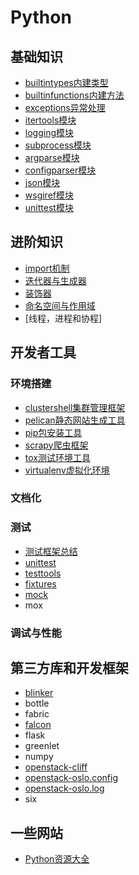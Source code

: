 # Python

## 基础知识

* [builtintypes内建类型](base/builtintypes.md)
* [builtinfunctions内建方法](base/builtinfunctions.md)
* [exceptions异常处理](base/exceptions.md)
* [itertools模块](base/itertools.md)
* [logging模块](base/logging.md)
* [subprocess模块](base/subprocess.md)
* [argparse模块](base/argsparse.md)
* [configparser模块](base/configparser.md)
* [json模块](base/json.md)
* [wsgiref模块](base/wsgiref.md)
* [unittest模块](base/unittest.md)

## 进阶知识

* [import机制](advanced/import.md)
* [迭代器与生成器](advanced/iterator.md)
* [装饰器](advanced/decorator.md)
* [命名空间与作用域](http://python.jobbole.com/81367/)
* [线程，进程和协程]

## 开发者工具

### 环境搭建

* [clustershell集群管理框架](tools/clustershell.md)
* [pelican静态网站生成工具](tools/pelican.md)
* [pip包安装工具](tools/pip.md)
* [scrapy爬虫框架](tools/scrapy.md)
* [tox测试环境工具](tools/tox.md)
* [virtualenv虚拟化环境](tools/virtualenv.md)


### 文档化

### 测试

* [测试框架总结](tools/testframework.md)
* [unittest](base/unittest.md)
* [testtools](modules/testtools.md)
* [fixtures](modules/fixtures.md)
* [mock](modules/mock.md)
* mox


### 调试与性能

## 第三方库和开发框架

* [blinker](modules/blinker.md)
* bottle
* fabric
* [falcon](modules/falcon.md)
* flask
* greenlet
* numpy
* [openstack-cliff](modules/cliff.md)
* [openstack-oslo.config](modules/oslo.config.md)
* [openstack-oslo.log](modules/oslo.log.md)
* six

## 一些网站

* [Python资源大全](advanced/awesome-python-cn.md)


